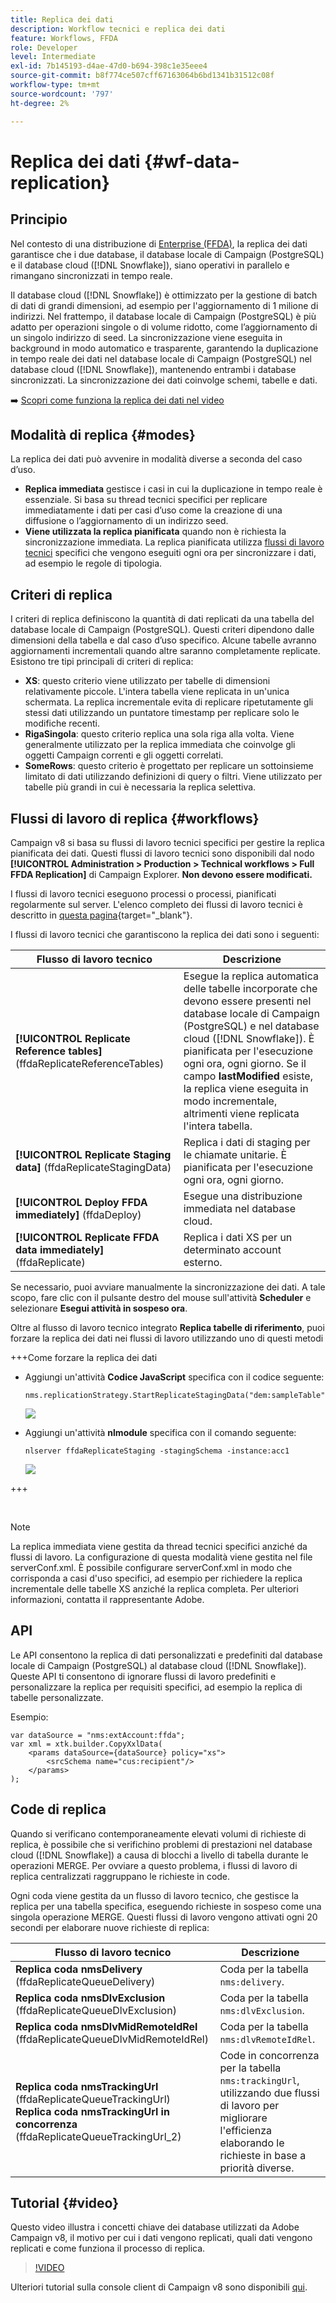 ```yaml
---
title: Replica dei dati
description: Workflow tecnici e replica dei dati
feature: Workflows, FFDA
role: Developer
level: Intermediate
exl-id: 7b145193-d4ae-47d0-b694-398c1e35eee4
source-git-commit: b8f774ce507cff67163064b6bd1341b31512c08f
workflow-type: tm+mt
source-wordcount: '797'
ht-degree: 2%

---
```



# Replica dei dati {#wf-data-replication}

## Principio

Nel contesto di una distribuzione di [Enterprise (FFDA)](enterprise-deployment.md), la replica dei dati garantisce che i due database, il database locale di Campaign (PostgreSQL) e il database cloud ([!DNL Snowflake]), siano operativi in parallelo e rimangano sincronizzati in tempo reale.

Il database cloud ([!DNL Snowflake]) è ottimizzato per la gestione di batch di dati di grandi dimensioni, ad esempio per l&#39;aggiornamento di 1 milione di indirizzi. Nel frattempo, il database locale di Campaign (PostgreSQL) è più adatto per operazioni singole o di volume ridotto, come l’aggiornamento di un singolo indirizzo di seed. La sincronizzazione viene eseguita in background in modo automatico e trasparente, garantendo la duplicazione in tempo reale dei dati nel database locale di Campaign (PostgreSQL) nel database cloud ([!DNL Snowflake]), mantenendo entrambi i database sincronizzati. La sincronizzazione dei dati coinvolge schemi, tabelle e dati.

➡️ [Scopri come funziona la replica dei dati nel video](#video)

## Modalità di replica {#modes}

La replica dei dati può avvenire in modalità diverse a seconda del caso d’uso.

* **Replica immediata** gestisce i casi in cui la duplicazione in tempo reale è essenziale. Si basa su thread tecnici specifici per replicare immediatamente i dati per casi d’uso come la creazione di una diffusione o l’aggiornamento di un indirizzo seed.
* **Viene utilizzata la replica pianificata** quando non è richiesta la sincronizzazione immediata. La replica pianificata utilizza [flussi di lavoro tecnici](#workflows) specifici che vengono eseguiti ogni ora per sincronizzare i dati, ad esempio le regole di tipologia.

## Criteri di replica

I criteri di replica definiscono la quantità di dati replicati da una tabella del database locale di Campaign (PostgreSQL). Questi criteri dipendono dalle dimensioni della tabella e dal caso d’uso specifico. Alcune tabelle avranno aggiornamenti incrementali quando altre saranno completamente replicate. Esistono tre tipi principali di criteri di replica:

* **XS**: questo criterio viene utilizzato per tabelle di dimensioni relativamente piccole. L&#39;intera tabella viene replicata in un&#39;unica schermata. La replica incrementale evita di replicare ripetutamente gli stessi dati utilizzando un puntatore timestamp per replicare solo le modifiche recenti.
* **RigaSingola**: questo criterio replica una sola riga alla volta. Viene generalmente utilizzato per la replica immediata che coinvolge gli oggetti Campaign correnti e gli oggetti correlati.
* **SomeRows**: questo criterio è progettato per replicare un sottoinsieme limitato di dati utilizzando definizioni di query o filtri. Viene utilizzato per tabelle più grandi in cui è necessaria la replica selettiva.

## Flussi di lavoro di replica {#workflows}

Campaign v8 si basa su flussi di lavoro tecnici specifici per gestire la replica pianificata dei dati. Questi flussi di lavoro tecnici sono disponibili dal nodo **[!UICONTROL Administration > Production > Technical workflows > Full FFDA Replication]** di Campaign Explorer. **Non devono essere modificati.**

I flussi di lavoro tecnici eseguono processi o processi, pianificati regolarmente sul server. L&#39;elenco completo dei flussi di lavoro tecnici è descritto in [questa pagina](https://experienceleague.adobe.com/docs/campaign/automation/workflows/introduction/wf-type/technical-workflows.html){target="_blank"}.

I flussi di lavoro tecnici che garantiscono la replica dei dati sono i seguenti:

| Flusso di lavoro tecnico | Descrizione |
|------|-----------|
| **[!UICONTROL Replicate Reference tables]** (ffdaReplicateReferenceTables) | Esegue la replica automatica delle tabelle incorporate che devono essere presenti nel database locale di Campaign (PostgreSQL) e nel database cloud ([!DNL Snowflake]). È pianificata per l&#39;esecuzione ogni ora, ogni giorno. Se il campo **lastModified** esiste, la replica viene eseguita in modo incrementale, altrimenti viene replicata l&#39;intera tabella. |
| **[!UICONTROL Replicate Staging data]** (ffdaReplicateStagingData) | Replica i dati di staging per le chiamate unitarie. È pianificata per l&#39;esecuzione ogni ora, ogni giorno. |
| **[!UICONTROL Deploy FFDA immediately]** (ffdaDeploy) | Esegue una distribuzione immediata nel database cloud. |
| **[!UICONTROL Replicate FFDA data immediately]** (ffdaReplicate) | Replica i dati XS per un determinato account esterno. |

Se necessario, puoi avviare manualmente la sincronizzazione dei dati. A tale scopo, fare clic con il pulsante destro del mouse sull&#39;attività **Scheduler** e selezionare **Esegui attività in sospeso ora**.

Oltre al flusso di lavoro tecnico integrato **Replica tabelle di riferimento**, puoi forzare la replica dei dati nei flussi di lavoro utilizzando uno di questi metodi

+++Come forzare la replica dei dati

* Aggiungi un&#39;attività **Codice JavaScript** specifica con il codice seguente:

  ```
  nms.replicationStrategy.StartReplicateStagingData("dem:sampleTable")
  ```

  ![](assets/jscode.png)

* Aggiungi un&#39;attività **nlmodule** specifica con il comando seguente:

  ```
  nlserver ffdaReplicateStaging -stagingSchema -instance:acc1
  ```

  ![](assets/nlmodule.png)

+++

<br/>

>[!NOTE]
>
>La replica immediata viene gestita da thread tecnici specifici anziché da flussi di lavoro. La configurazione di questa modalità viene gestita nel file serverConf.xml. È possibile configurare serverConf.xml in modo che corrisponda a casi d&#39;uso specifici, ad esempio per richiedere la replica incrementale delle tabelle XS anziché la replica completa. Per ulteriori informazioni, contatta il rappresentante Adobe.

## API

Le API consentono la replica di dati personalizzati e predefiniti dal database locale di Campaign (PostgreSQL) al database cloud ([!DNL Snowflake]). Queste API ti consentono di ignorare flussi di lavoro predefiniti e personalizzare la replica per requisiti specifici, ad esempio la replica di tabelle personalizzate.

Esempio:

```
var dataSource = "nms:extAccount:ffda";
var xml = xtk.builder.CopyXxlData(
    <params dataSource={dataSource} policy="xs">
        <srcSchema name="cus:recipient"/>
    </params>
);
```

## Code di replica

Quando si verificano contemporaneamente elevati volumi di richieste di replica, è possibile che si verifichino problemi di prestazioni nel database cloud ([!DNL Snowflake]) a causa di blocchi a livello di tabella durante le operazioni MERGE. Per ovviare a questo problema, i flussi di lavoro di replica centralizzati raggruppano le richieste in code.

Ogni coda viene gestita da un flusso di lavoro tecnico, che gestisce la replica per una tabella specifica, eseguendo richieste in sospeso come una singola operazione MERGE. Questi flussi di lavoro vengono attivati ogni 20 secondi per elaborare nuove richieste di replica:

| Flusso di lavoro tecnico | Descrizione |
|------|-----------|
| **Replica coda nmsDelivery** (ffdaReplicateQueueDelivery) | Coda per la tabella `nms:delivery`. |
| **Replica coda nmsDlvExclusion** (ffdaReplicateQueueDlvExclusion) | Coda per la tabella `nms:dlvExclusion`. |
| **Replica coda nmsDlvMidRemoteIdRel** (ffdaReplicateQueueDlvMidRemoteIdRel) | Coda per la tabella `nms:dlvRemoteIdRel`. |
| **Replica coda nmsTrackingUrl** (ffdaReplicateQueueTrackingUrl)<br/>**Replica coda nmsTrackingUrl in concorrenza** (ffdaReplicateQueueTrackingUrl_2) | Code in concorrenza per la tabella `nms:trackingUrl`, utilizzando due flussi di lavoro per migliorare l&#39;efficienza elaborando le richieste in base a priorità diverse. |

## Tutorial {#video}

Questo video illustra i concetti chiave dei database utilizzati da Adobe Campaign v8, il motivo per cui i dati vengono replicati, quali dati vengono replicati e come funziona il processo di replica.

>[!VIDEO](https://video.tv.adobe.com/v/334460?quality=12)

Ulteriori tutorial sulla console client di Campaign v8 sono disponibili [qui](https://experienceleague.adobe.com/en/docs/campaign-learn/tutorials/overview).
